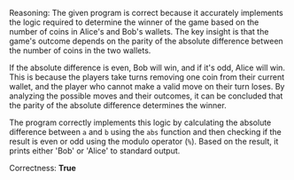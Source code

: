 Reasoning:
The given program is correct because it accurately implements the logic required to determine the winner of the game based on the number of coins in Alice's and Bob's wallets. The key insight is that the game's outcome depends on the parity of the absolute difference between the number of coins in the two wallets.

If the absolute difference is even, Bob will win, and if it's odd, Alice will win. This is because the players take turns removing one coin from their current wallet, and the player who cannot make a valid move on their turn loses. By analyzing the possible moves and their outcomes, it can be concluded that the parity of the absolute difference determines the winner.

The program correctly implements this logic by calculating the absolute difference between `a` and `b` using the `abs` function and then checking if the result is even or odd using the modulo operator (`%`). Based on the result, it prints either 'Bob' or 'Alice' to standard output.

Correctness: **True**